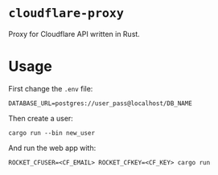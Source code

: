 # `cloudflare-proxy`

Proxy for Cloudflare API written in Rust.

# Usage

First change the `.env` file:

```
DATABASE_URL=postgres://user_pass@localhost/DB_NAME
```

Then create a user:

```
cargo run --bin new_user
```

And run the web app with:

```
ROCKET_CFUSER=<CF_EMAIL> ROCKET_CFKEY=<CF_KEY> cargo run
```
